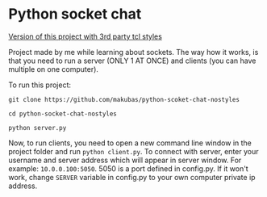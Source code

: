 # Python socket chat

[Version of this project with 3rd party tcl styles](https://github.com/makubas/python-socket-chat)

Project made by me while learning about sockets. The way how it works, is that you need to
run a server (ONLY 1 AT ONCE) and clients (you can have multiple on one computer). 

To run this project:

`git clone https://github.com/makubas/python-scoket-chat-nostyles`

`cd python-socket-chat-nostyles`

`python server.py`

Now, to run clients, you need to open a new command line window in the project folder and 
run `python client.py`. To connect with server, enter your username and server address which
will appear in server window. For example: `10.0.0.100:5050`. 5050 is a port defined in config.py.
If it won't work, change `SERVER` variable in config.py to your own computer private ip address.
